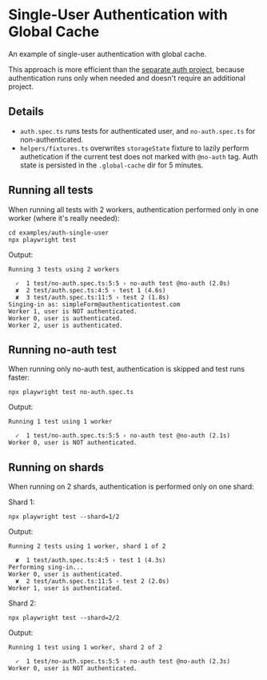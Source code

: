 # Single-User Authentication with Global Cache

An example of single-user authentication with global cache. 

This approach is more efficient than the [separate auth project](https://playwright.dev/docs/auth#basic-shared-account-in-all-tests), because authentication runs only when needed and doesn't require an additional project.

## Details
- `auth.spec.ts` runs tests for authenticated user, and `no-auth.spec.ts` for non-authenticated.
- `helpers/fixtures.ts` overwrites `storageState` fixture to lazily perform authetication if the current test does not marked with `@no-auth` tag. Auth state is persisted in the `.global-cache` dir for 5 minutes.

## Running all tests
When running all tests with 2 workers, authentication performed only in one worker (where it's really needed):
```
cd examples/auth-single-user
npx playwright test
```
Output:
```
Running 3 tests using 2 workers

  ✓  1 test/no-auth.spec.ts:5:5 › no-auth test @no-auth (2.0s)
  ✘  2 test/auth.spec.ts:4:5 › test 1 (4.6s)
  ✘  3 test/auth.spec.ts:11:5 › test 2 (1.8s)
Singing-in as: simpleForm@authenticationtest.com
Worker 1, user is NOT authenticated.
Worker 0, user is authenticated.
Worker 2, user is authenticated.
```

## Running no-auth test 
When running only no-auth test, authentication is skipped and test runs faster:
```
npx playwright test no-auth.spec.ts
```
Output:
```
Running 1 test using 1 worker

  ✓  1 test/no-auth.spec.ts:5:5 › no-auth test @no-auth (2.1s)
Worker 0, user is NOT authenticated.
```

## Running on shards
When running on 2 shards, authentication is performed only on one shard:

Shard 1:
```
npx playwright test --shard=1/2
```
Output:
```
Running 2 tests using 1 worker, shard 1 of 2

  ✘  1 test/auth.spec.ts:4:5 › test 1 (4.3s)
Performing sing-in...
Worker 0, user is authenticated.
  ✘  2 test/auth.spec.ts:11:5 › test 2 (2.0s)
Worker 1, user is authenticated.
```

Shard 2:
```
npx playwright test --shard=2/2
```
Output:
```
Running 1 test using 1 worker, shard 2 of 2

  ✓  1 test/no-auth.spec.ts:5:5 › no-auth test @no-auth (2.3s)
Worker 0, user is NOT authenticated.
```
